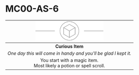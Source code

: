 # MC00-AS-6

| <img src="../images/card-icons/d6.png" height="60" /> |
|:---:|
| **Curious Item** |
| *One day this will come in handy and you'll be glad I kept it.* |
| You start with a magic item.<br>Most likely a potion or spell scroll. |
